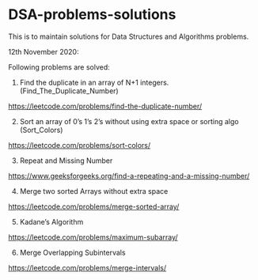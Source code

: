 # DSA-problems-solutions
This is to maintain solutions for Data Structures and Algorithms problems.

12th November 2020:

Following problems are solved:

1. Find the duplicate in an array of N+1 integers. (Find_The_Duplicate_Number)

https://leetcode.com/problems/find-the-duplicate-number/

2. Sort an array of 0’s 1’s 2’s without using extra space or sorting algo (Sort_Colors)

https://leetcode.com/problems/sort-colors/

3. Repeat and Missing Number

https://www.geeksforgeeks.org/find-a-repeating-and-a-missing-number/

4. Merge two sorted Arrays without extra space

https://leetcode.com/problems/merge-sorted-array/

5. Kadane’s Algorithm

https://leetcode.com/problems/maximum-subarray/

6. Merge Overlapping Subintervals

https://leetcode.com/problems/merge-intervals/

